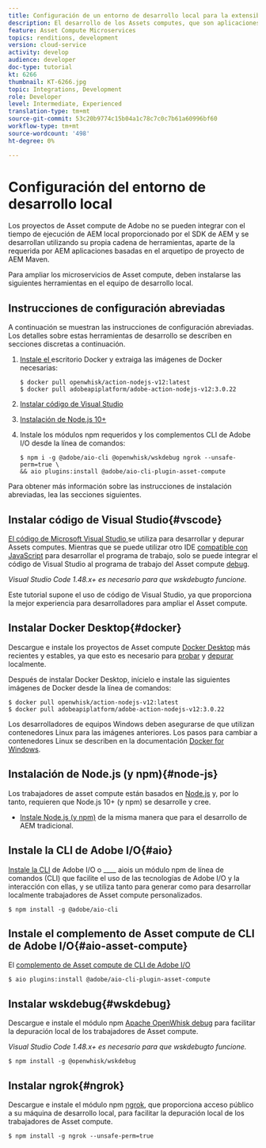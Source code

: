 ```yaml
---
title: Configuración de un entorno de desarrollo local para la extensibilidad del Asset compute
description: El desarrollo de los Assets computes, que son aplicaciones JavaScript de Node.js, requiere herramientas de desarrollo específicas que difieren del desarrollo de AEM tradicional, que van desde Node.js y varios módulos npm hasta Docker Desktop y Microsoft Visual Studio Code.
feature: Asset Compute Microservices
topics: renditions, development
version: cloud-service
activity: develop
audience: developer
doc-type: tutorial
kt: 6266
thumbnail: KT-6266.jpg
topic: Integrations, Development
role: Developer
level: Intermediate, Experienced
translation-type: tm+mt
source-git-commit: 53c20b9774c15b04a1c78c7c0c7b61a60996bf60
workflow-type: tm+mt
source-wordcount: '498'
ht-degree: 0%

---
```



# Configuración del entorno de desarrollo local

Los proyectos de Asset compute de Adobe no se pueden integrar con el tiempo de ejecución de AEM local proporcionado por el SDK de AEM y se desarrollan utilizando su propia cadena de herramientas, aparte de la requerida por AEM aplicaciones basadas en el arquetipo de proyecto de AEM Maven.

Para ampliar los microservicios de Asset compute, deben instalarse las siguientes herramientas en el equipo de desarrollo local.

## Instrucciones de configuración abreviadas

A continuación se muestran las instrucciones de configuración abreviadas. Los detalles sobre estas herramientas de desarrollo se describen en secciones discretas a continuación.

1. [Instale el ](https://www.docker.com/products/docker-desktop) escritorio Docker y extraiga las imágenes de Docker necesarias:

   ```
   $ docker pull openwhisk/action-nodejs-v12:latest
   $ docker pull adobeapiplatform/adobe-action-nodejs-v12:3.0.22
   ```

1. [Instalar código de Visual Studio](https://code.visualstudio.com/download)
1. [Instalación de Node.js 10+](../../local-development-environment/development-tools.md#node-js)
1. Instale los módulos npm requeridos y los complementos CLI de Adobe I/O desde la línea de comandos:

   ```
   $ npm i -g @adobe/aio-cli @openwhisk/wskdebug ngrok --unsafe-perm=true \
   && aio plugins:install @adobe/aio-cli-plugin-asset-compute
   ```

Para obtener más información sobre las instrucciones de instalación abreviadas, lea las secciones siguientes.

## Instalar código de Visual Studio{#vscode}

[El código de Microsoft Visual Studio ](https://code.visualstudio.com/download) se utiliza para desarrollar y depurar Assets computes. Mientras que se puede utilizar otro IDE [compatible con JavaScript](../../local-development-environment/development-tools.md#set-up-the-development-ide) para desarrollar el programa de trabajo, solo se puede integrar el código de Visual Studio al programa de trabajo del Asset compute [debug](../test-debug/debug.md).

_Visual Studio Code 1.48.x+ es necesario para que  [](#wskdebug) wskdebugto funcione._

Este tutorial supone el uso de código de Visual Studio, ya que proporciona la mejor experiencia para desarrolladores para ampliar el Asset compute.

## Instalar Docker Desktop{#docker}

Descargue e instale los proyectos de Asset compute [Docker Desktop](https://www.docker.com/products/docker-desktop) más recientes y estables, ya que esto es necesario para [probar](../test-debug/test.md) y [depurar](../test-debug/debug.md) localmente.

Después de instalar Docker Desktop, inícielo e instale las siguientes imágenes de Docker desde la línea de comandos:

```
$ docker pull openwhisk/action-nodejs-v12:latest
$ docker pull adobeapiplatform/adobe-action-nodejs-v12:3.0.22
```

Los desarrolladores de equipos Windows deben asegurarse de que utilizan contenedores Linux para las imágenes anteriores. Los pasos para cambiar a contenedores Linux se describen en la documentación [Docker for Windows](https://docs.docker.com/docker-for-windows/).

## Instalación de Node.js (y npm){#node-js}

Los trabajadores de asset compute están basados en [Node.js](https://nodejs.org/) y, por lo tanto, requieren que Node.js 10+ (y npm) se desarrolle y cree.

+ [Instale Node.js (y npm)](../../local-development-environment/development-tools.md#node-js)  de la misma manera que para el desarrollo de AEM tradicional.

## Instale la CLI de Adobe I/O{#aio}

[Instale la CLI](../../local-development-environment/development-tools.md#aio-cli) de Adobe I/O o  ____ aiois un módulo npm de línea de comandos (CLI) que facilite el uso de las tecnologías de Adobe I/O y la interacción con ellas, y se utiliza tanto para generar como para desarrollar localmente trabajadores de Asset compute personalizados.

```
$ npm install -g @adobe/aio-cli
```

## Instale el complemento de Asset compute de CLI de Adobe I/O{#aio-asset-compute}

El [complemento de Asset compute de CLI de Adobe I/O](https://github.com/adobe/aio-cli-plugin-asset-compute)

```
$ aio plugins:install @adobe/aio-cli-plugin-asset-compute
```

## Instalar wskdebug{#wskdebug}

Descargue e instale el módulo npm [Apache OpenWhisk debug](https://www.npmjs.com/package/@openwhisk/wskdebug) para facilitar la depuración local de los trabajadores de Asset compute.

_Visual Studio Code 1.48.x+ es necesario para que  [](#wskdebug) wskdebugto funcione._

```
$ npm install -g @openwhisk/wskdebug
```

## Instalar ngrok{#ngrok}

Descargue e instale el módulo npm [ngrok](https://www.npmjs.com/package/ngrok), que proporciona acceso público a su máquina de desarrollo local, para facilitar la depuración local de los trabajadores de Asset compute.

```
$ npm install -g ngrok --unsafe-perm=true
```
